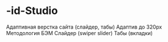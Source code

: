# -id-Studio
Адаптивная верстка сайта (слайдер, табы)
Адаптив до 320px
Методология БЭМ
Слайдер (swiper slider)
Табы (вкладки)
